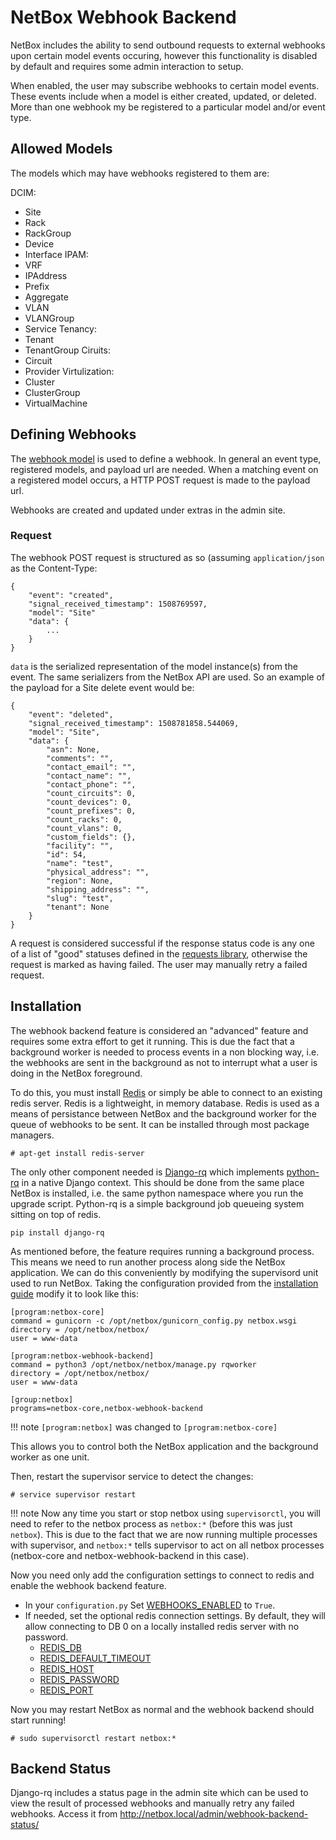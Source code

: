# NetBox Webhook Backend

NetBox includes the ability to send outbound requests to external webhooks upon certain model events occuring, however this functionality is disabled by default and requires some admin interaction to setup.

When enabled, the user may subscribe webhooks to certain model events. These events include when a model is either created, updated, or deleted. More than one webhook my be registered to a particular model and/or event type.

## Allowed Models

The models which may have webhooks registered to them are:

DCIM:
- Site
- Rack
- RackGroup
- Device
- Interface
IPAM:
- VRF
- IPAddress
- Prefix
- Aggregate
- VLAN
- VLANGroup
- Service
Tenancy:
- Tenant
- TenantGroup
Ciruits:
- Circuit
- Provider
Virtulization:
- Cluster
- ClusterGroup
- VirtualMachine

## Defining Webhooks

The [webhook model](../data-model/extras/#webhooks) is used to define a webhook. In general an event type, registered models, and payload url are needed. When a matching event on a registered model occurs, a HTTP POST request is made to the payload url.

Webhooks are created and updated under extras in the admin site.

### Request

The webhook POST request is structured as so (assuming `application/json` as the Content-Type:
```
{
    "event": "created",
    "signal_received_timestamp": 1508769597,
    "model": "Site"
    "data": {
        ...
    }
}
```

`data` is the serialized representation of the model instance(s) from the event. The same serializers from the NetBox API are used. So an example of the payload for a Site delete event would be:
```
{
    "event": "deleted",
    "signal_received_timestamp": 1508781858.544069,
    "model": "Site",
    "data": {
        "asn": None,
        "comments": "",
        "contact_email": "",
        "contact_name": "",
        "contact_phone": "",
        "count_circuits": 0,
        "count_devices": 0,
        "count_prefixes": 0,
        "count_racks": 0,
        "count_vlans": 0,
        "custom_fields": {},
        "facility": "",
        "id": 54,
        "name": "test",
        "physical_address": "",
        "region": None,
        "shipping_address": "",
        "slug": "test",
        "tenant": None
    }
}
```

A request is considered successful if the response status code is any one of a list of "good" statuses defined in the [requests library](https://github.com/requests/requests/blob/205755834d34a8a6ecf2b0b5b2e9c3e6a7f4e4b6/requests/models.py#L688), otherwise the request is marked as having failed. The user may manually retry a failed request.

## Installation

The webhook backend feature is considered an "advanced" feature and requires some extra effort to get it running. This is due the fact that a background worker is needed to process events in a non blocking way, i.e. the webhooks are sent in the background as not to interrupt what a user is doing in the NetBox foreground.

To do this, you must install [Redis](https://redis.io/) or simply be able to connect to an existing redis server. Redis is a lightweight, in memory database. Redis is used as a means of persistance between NetBox and the background worker for the queue of webhooks to be sent. It can be installed through most package managers.
```no-highlight
# apt-get install redis-server
```

The only other component needed is [Django-rq](https://github.com/ui/django-rq) which implements [python-rq](http://python-rq.org/) in a native Django context. This should be done from the same place NetBox is installed, i.e. the same python namespace where you run the upgrade script. Python-rq is a simple background job queueing system sitting on top of redis.
```no-highlight
pip install django-rq
```

As mentioned before, the feature requires running a background process. This means we need to run another process along side the NetBox application. We can do this conveniently by modifying the supervisord unit used to run NetBox. Taking the configuration provided from the [installation guide](../installation/web-server/#supervisord_installation) modify it to look like this:
```no-highlight
[program:netbox-core]
command = gunicorn -c /opt/netbox/gunicorn_config.py netbox.wsgi
directory = /opt/netbox/netbox/
user = www-data

[program:netbox-webhook-backend]
command = python3 /opt/netbox/netbox/manage.py rqworker
directory = /opt/netbox/netbox/
user = www-data

[group:netbox]
programs=netbox-core,netbox-webhook-backend
```
!!! note
    `[program:netbox]` was changed to `[program:netbox-core]`

This allows you to control both the NetBox application and the background worker as one unit.

Then, restart the supervisor service to detect the changes:

```no-highlight
# service supervisor restart
```

!!! note
    Now any time you start or stop netbox using `supervisorctl`, you will need to refer to the
    netbox process as `netbox:*` (before this was just `netbox`). This is due to the fact that
    we are now running multiple processes with supervisor, and `netbox:*` tells supervisor to
    act on all netbox processes (netbox-core and netbox-webhook-backend in this case).

Now you need only add the configuration settings to connect to redis and enable the webhook backend feature.
- In your `configuration.py` Set [WEBHOOKS_ENABLED](../configuration/optional-settings/#webhooks_enabled) to `True`.
- If needed, set the optional redis connection settings. By default, they will allow connecting to DB 0 on a locally installed redis server with no password.
  - [REDIS_DB](../configuration/optional-settings/#redis_db)
  - [REDIS_DEFAULT_TIMEOUT](../configuration/optional-settings/#redis_default_timeout)
  - [REDIS_HOST](../configuration/optional-settings/#redis_host)
  - [REDIS_PASSWORD](../configuration/optional-settings/#redis_password)
  - [REDIS_PORT](../configuration/optional-settings/#redis_port)

Now you may restart NetBox as normal and the webhook backend should start running!

```no-highlight
# sudo supervisorctl restart netbox:*
```

## Backend Status

Django-rq includes a status page in the admin site which can be used to view the result of processed webhooks and manually retry any failed webhooks. Access it from http://netbox.local/admin/webhook-backend-status/
